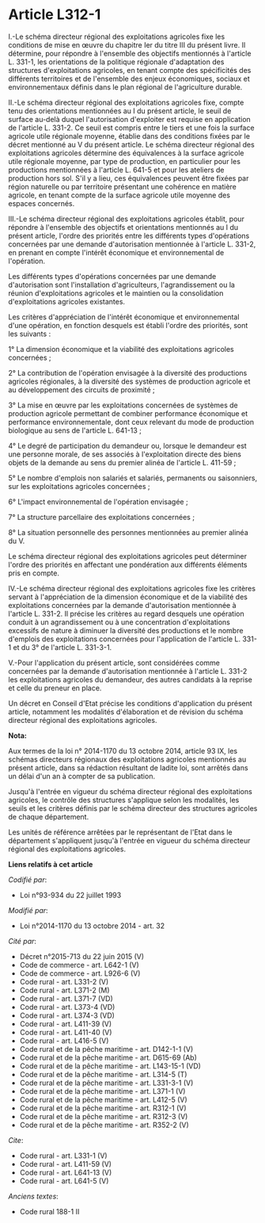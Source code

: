 # Article L312-1

I.-Le schéma directeur régional des exploitations agricoles fixe les conditions de mise en œuvre du chapitre Ier du titre III
du présent livre. Il détermine, pour répondre à l'ensemble des objectifs mentionnés à l'article L. 331-1, les orientations de
la politique régionale d'adaptation des structures d'exploitations agricoles, en tenant compte des spécificités des
différents territoires et de l'ensemble des enjeux économiques, sociaux et environnementaux définis dans le plan régional de
l'agriculture durable. 

II.-Le schéma directeur régional des exploitations agricoles fixe, compte tenu des orientations mentionnées au I du présent
article, le seuil de surface au-delà duquel l'autorisation d'exploiter est requise en application de l'article L. 331-2. Ce
seuil est compris entre le tiers et une fois la surface agricole utile régionale moyenne, établie dans des conditions fixées
par le décret mentionné au V du présent article. Le schéma directeur régional des exploitations agricoles détermine des
équivalences à la surface agricole utile régionale moyenne, par type de production, en particulier pour les productions
mentionnées à l'article L. 641-5 et pour les ateliers de production hors sol. S'il y a lieu, ces équivalences peuvent être
fixées par région naturelle ou par territoire présentant une cohérence en matière agricole, en tenant compte de la surface
agricole utile moyenne des espaces concernés. 

III.-Le schéma directeur régional des exploitations agricoles établit, pour répondre à l'ensemble des objectifs et
orientations mentionnés au I du présent article, l'ordre des priorités entre les différents types d'opérations concernées par
une demande d'autorisation mentionnée à l'article L. 331-2, en prenant en compte l'intérêt économique et environnemental de
l'opération. 

Les différents types d'opérations concernées par une demande d'autorisation sont l'installation d'agriculteurs,
l'agrandissement ou la réunion d'exploitations agricoles et le maintien ou la consolidation d'exploitations agricoles
existantes. 

Les critères d'appréciation de l'intérêt économique et environnemental d'une opération, en fonction desquels est établi
l'ordre des priorités, sont les suivants : 

1° La dimension économique et la viabilité des exploitations agricoles concernées ; 

2° La contribution de l'opération envisagée à la diversité des productions agricoles régionales, à la diversité des systèmes
de production agricole et au développement des circuits de proximité ; 

3° La mise en œuvre par les exploitations concernées de systèmes de production agricole permettant de combiner performance
économique et performance environnementale, dont ceux relevant du mode de production biologique au sens de l'article L.
641-13 ; 

4° Le degré de participation du demandeur ou, lorsque le demandeur est une personne morale, de ses associés à l'exploitation
directe des biens objets de la demande au sens du premier alinéa de l'article L. 411-59 ; 

5° Le nombre d'emplois non salariés et salariés, permanents ou saisonniers, sur les exploitations agricoles concernées ; 

6° L'impact environnemental de l'opération envisagée ; 

7° La structure parcellaire des exploitations concernées ; 

8° La situation personnelle des personnes mentionnées au premier alinéa du V. 

Le schéma directeur régional des exploitations agricoles peut déterminer l'ordre des priorités en affectant une pondération
aux différents éléments pris en compte. 

IV.-Le schéma directeur régional des exploitations agricoles fixe les critères servant à l'appréciation de la dimension
économique et de la viabilité des exploitations concernées par la demande d'autorisation mentionnée à l'article L. 331-2. Il
précise les critères au regard desquels une opération conduit à un agrandissement ou à une concentration d'exploitations
excessifs de nature à diminuer la diversité des productions et le nombre d'emplois des exploitations concernées pour
l'application de l'article L. 331-1 et du 3° de l'article L. 331-3-1. 

V.-Pour l'application du présent article, sont considérées comme concernées par la demande d'autorisation mentionnée à
l'article L. 331-2 les exploitations agricoles du demandeur, des autres candidats à la reprise et celle du preneur en place. 

Un décret en Conseil d'Etat précise les conditions d'application du présent article, notamment les modalités d'élaboration et
de révision du schéma directeur régional des exploitations agricoles.

**Nota:**

Aux termes de la loi n° 2014-1170 du 13 octobre 2014, article 93 IX, les schémas directeurs régionaux des exploitations
agricoles mentionnés au présent article, dans sa rédaction résultant de ladite loi, sont arrêtés dans un délai d'un an à
compter de sa publication.

Jusqu'à l'entrée en vigueur du schéma directeur régional des exploitations agricoles, le contrôle des structures s'applique
selon les modalités, les seuils et les critères définis par le schéma directeur des structures agricoles de chaque
département.

Les unités de référence arrêtées par le représentant de l'Etat dans le département s'appliquent jusqu'à l'entrée en vigueur
du schéma directeur régional des exploitations agricoles.

**Liens relatifs à cet article**

_Codifié par_:

  - Loi n°93-934 du 22 juillet 1993

_Modifié par_:

  - Loi n°2014-1170 du 13 octobre 2014 - art. 32

_Cité par_:

  - Décret n°2015-713 du 22 juin 2015 (V)
  - Code de commerce - art. L642-1 (V)
  - Code de commerce - art. L926-6 (V)
  - Code rural - art. L331-2 (V)
  - Code rural - art. L371-2 (M)
  - Code rural - art. L371-7 (VD)
  - Code rural - art. L373-4 (VD)
  - Code rural - art. L374-3 (VD)
  - Code rural - art. L411-39 (V)
  - Code rural - art. L411-40 (V)
  - Code rural - art. L416-5 (V)
  - Code rural et de la pêche maritime - art. D142-1-1 (V)
  - Code rural et de la pêche maritime - art. D615-69 (Ab)
  - Code rural et de la pêche maritime - art. L143-15-1 (VD)
  - Code rural et de la pêche maritime - art. L314-5 (T)
  - Code rural et de la pêche maritime - art. L331-3-1 (V)
  - Code rural et de la pêche maritime - art. L371-1 (V)
  - Code rural et de la pêche maritime - art. L412-5 (V)
  - Code rural et de la pêche maritime - art. R312-1 (V)
  - Code rural et de la pêche maritime - art. R312-3 (V)
  - Code rural et de la pêche maritime - art. R352-2 (V)

_Cite_:

  - Code rural - art. L331-1 (V)
  - Code rural - art. L411-59 (V)
  - Code rural - art. L641-13 (V)
  - Code rural - art. L641-5 (V)

_Anciens textes_:

  - Code rural 188-1 II
